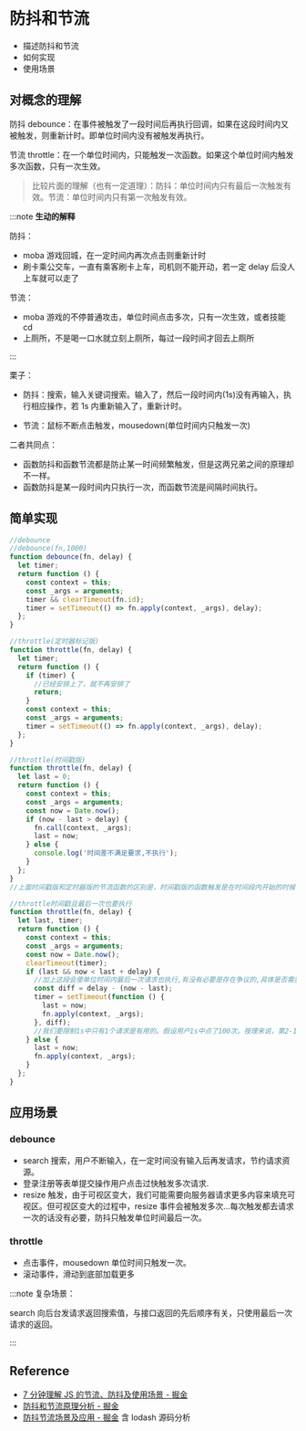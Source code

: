 # 防抖和节流

- 描述防抖和节流
- 如何实现
- 使用场景

## 对概念的理解

防抖 debounce：在事件被触发了一段时间后再执行回调，如果在这段时间内又被触发，则重新计时。即单位时间内没有被触发再执行。

节流 throttle：在一个单位时间内，只能触发一次函数。如果这个单位时间内触发多次函数，只有一次生效。

> 比较片面的理解（也有一定道理）：防抖：单位时间内只有最后一次触发有效。节流：单位时间内只有第一次触发有效。

:::note **生动的解释**

防抖：

- moba 游戏回城，在一定时间内再次点击则重新计时
- 刷卡乘公交车，一直有乘客刷卡上车，司机则不能开动，若一定 delay 后没人上车就可以走了

节流：

- moba 游戏的不停普通攻击，单位时间点击多次，只有一次生效，或者技能 cd
- 上厕所，不是喝一口水就立刻上厕所，每过一段时间才回去上厕所

:::

栗子：

- 防抖：搜索，输入关键词搜索。输入了，然后一段时间内(1s)没有再输入，执行相应操作，若 1s 内重新输入了，重新计时。

- 节流：鼠标不断点击触发，mousedown(单位时间内只触发一次)

二者共同点：

- 函数防抖和函数节流都是防止某一时间频繁触发，但是这两兄弟之间的原理却不一样。
- 函数防抖是某一段时间内只执行一次，而函数节流是间隔时间执行。

## 简单实现

```js
//debounce
//debounce(fn,1000)
function debounce(fn, delay) {
  let timer;
  return function () {
    const context = this;
    const _args = arguments;
    timer && clearTimeout(fn.id);
    timer = setTimeout(() => fn.apply(context, _args), delay);
  };
}
```

```js
//throttle(定时器标记版)
function throttle(fn, delay) {
  let timer;
  return function () {
    if (timer) {
      //已经安排上了，就不再安排了
      return;
    }
    const context = this;
    const _args = arguments;
    timer = setTimeout(() => fn.apply(context, _args), delay);
  };
}

//throttle(时间戳版)
function throttle(fn, delay) {
  let last = 0;
  return function () {
    const context = this;
    const _args = arguments;
    const now = Date.now();
    if (now - last > delay) {
      fn.call(context, _args);
      last = now;
    } else {
      console.log('时间差不满足要求,不执行');
    }
  };
}
//上面时间戳版和定时器版的节流函数的区别是，时间戳版的函数触发是在时间段内开始的时候，而定时器版的函数触发是在时间段内结束的时候。

//throttle时间戳且最后一次也要执行
function throttle(fn, delay) {
  let last, timer;
  return function () {
    const context = this;
    const _args = arguments;
    const now = Date.now();
    clearTimeout(timer);
    if (last && now < last + delay) {
      //加上这段会使单位时间内最后一次请求也执行,有没有必要是存在争议的,具体是否需要要看具体场景。
      const diff = delay - (now - last);
      timer = setTimeout(function () {
        last = now;
        fn.apply(context, _args);
      }, diff);
      //我们要限制1s中只有1个请求是有用的。假设用户1s中点了100次。按理来说，第2-100次都是无用的。但是在第100次的时候，由于执行了上面的代码块后，第100次的点击事件由于定时器操作，造成它变成有效的请求了，感觉有点违背函数节流的定义。
    } else {
      last = now;
      fn.apply(context, _args);
    }
  };
}
```

## 应用场景

### debounce

- search 搜索，用户不断输入，在一定时间没有输入后再发请求，节约请求资源。
- 登录注册等表单提交操作用户点击过快触发多次请求.
- resize 触发，由于可视区变大，我们可能需要向服务器请求更多内容来填充可视区。但可视区变大的过程中，resize 事件会被触发多次...每次触发都去请求一次的话没有必要，防抖只触发单位时间最后一次。

### throttle

- 点击事件，mousedown 单位时间只触发一次。
- 滚动事件，滑动到底部加载更多

:::note 复杂场景：

search 向后台发请求返回搜索值，与接口返回的先后顺序有关，只使用最后一次请求的返回。

:::

## Reference

- [7 分钟理解 JS 的节流、防抖及使用场景 - 掘金](https://juejin.cn/post/6844903669389885453#heading-3)
- [防抖和节流原理分析 - 掘金](https://juejin.cn/post/6844903662519599111#heading-5)
- [防抖节流场景及应用 - 掘金](https://juejin.cn/post/7018296556323340324#heading-3) 含 lodash 源码分析
